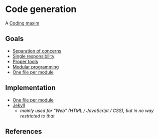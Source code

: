 # Code generation

A [Coding maxim](coding-maxims)


## Goals

* [Separation of concerns](https://en.wikipedia.org/wiki/Separation_of_concerns)
* [Single responsibility](https://en.wikipedia.org/wiki/Single_responsibility_principle)
* [Proper tools](proper-tools)
* [Modular programming](https://en.wikipedia.org/wiki/Modular_programming)
* [One file per module](one-file-per-module)



## Implementation

* [One file per module](one-file-per-module)
* [Jekyll](https://jekyllrb.com/)
  * *mainly used for "Web" (HTML / JavaScript / CSS), but in no way restricted to that*



## References
